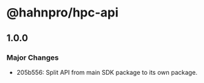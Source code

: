 # @hahnpro/hpc-api

## 1.0.0
### Major Changes

- 205b556: Split API from main SDK package to its own package.
